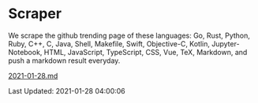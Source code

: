 # Scraper

We scrape the github trending page of these languages: Go, Rust, Python, Ruby, C++, C, Java, Shell, Makefile, Swift, Objective-C, Kotlin, Jupyter-Notebook, HTML, JavaScript, TypeScript, CSS, Vue, TeX, Markdown, and push a markdown result everyday.

[2021-01-28.md](https://github.com/yangwenmai/github-trending-backup/blob/master/2021-01-28.md)

Last Updated: 2021-01-28 04:00:06